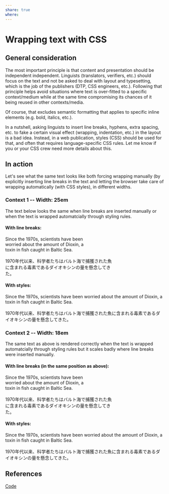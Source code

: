 ```yaml
---
share: true
where: 
---
```


<h1>Wrapping text with CSS</h1>

<h2>General consideration</h2>

<p>The most important principle is that content and presentation should be independent independent. Linguists (translators, verifiers, etc.) should focus on the text and not be asked to deal with layout and typesetting, which is the job of the publishers (DTP, CSS engineers, etc.). Following that principle helps avoid situations where text is over-fitted to a specific context/medium while at the same time compromising its chances of it being reused in other contexts/media.</p>

<p>Of course, that excludes semantic formatting that applies to specific inline elements (e.g. bold, italics, etc.). </p>

<p>In a nutshell, asking linguists to insert line breaks, hyphens, extra spacing, etc. to fake a certain visual effect (wrapping, indentation, etc.) in the layout is a bad idea. Instead, in a web publication, styles (CSS) should be used for that, and often that requires language-specific CSS rules. Let me know if you or your CSS crew need more details about this.</p>

<h2>In action</h2>

<p>Let's see what the same text looks like both forcing wrapping manually (by explicitly inserting line breaks in the text and letting the browser take care of wrapping automatically (with CSS styles), in different widths.</p>

<h3>Context 1 -- Width: 25em</h3>

<p>The text below looks the same when line breaks are inserted manually or when the text is wrapped automatcially through styling rules.</p>

<h4>With line breaks:</h4>

<div class="width30"> Since the 1970s, scientists have been <br/> worried about the amount of Dioxin, a <br/> toxin in fish caught in Baltic Sea.</div>

<br/>

<div class="width30"> 1970年代以来、科学者たちはバルト海で捕獲された魚<br/>に含まれる毒素であるダイオキシンの量を懸念してき<br/>た。</div>

<h4>With styles:</h4>

<div class="width30 test"> Since the 1970s, scientists have been worried about the amount of Dioxin, a toxin in fish caught in Baltic Sea.</div>

<br/>

<div class="width30"> 1970年代以来、科学者たちはバルト海で捕獲された魚に含まれる毒素であるダイオキシンの量を懸念してきた。</div>

<h3>Context 2 -- Width: 18em</h3>

<p>The same text as above is rendered correctly when the text is wrapped automatcially through styling rules but it scales badly where line breaks were inserted manually.</p>

<h4>With line breaks (in the same position as above):</h4>

<div class="width18"> Since the 1970s, scientists have been <br/> worried about the amount of Dioxin, a <br/> toxin in fish caught in Baltic Sea.</div>

<br/>

<div class="width18"> 1970年代以来、科学者たちはバルト海で捕獲された魚<br/>に含まれる毒素であるダイオキシンの量を懸念してき<br/>た。</div>

<h4>With styles:</h4>

<div class="width18 test"> Since the 1970s, scientists have been worried about the amount of Dioxin, a toxin in fish caught in Baltic Sea.</div>

<br/>

<div class="width18 test"> 1970年代以来、科学者たちはバルト海で捕獲された魚に含まれる毒素であるダイオキシンの量を懸念してきた。</div>

<!-- another way:
https://www.html5canvastutorials.com/tutorials/html5-canvas-wrap-text-tutorial/
-->

## References

<a href="https://jsfiddle.net/msoutopico/08btgs5j/3/">Code</a>